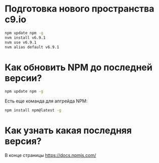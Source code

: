 Подготовка нового пространства c9.io
=====================================
```bash
npm update npm -g
nvm install v6.9.1
nvm use v6.9.1
nvm alias default v6.9.1
```

Как обновить NPM до последней версии?
=====================================
```bash
npm update npm -g
```

Есть еще команда для апгрейда NPM:

```bash
npm install npm@latest -g
```

Как узнать какая последняя версия?
=================================

В конце страницы https://docs.npmjs.com/
